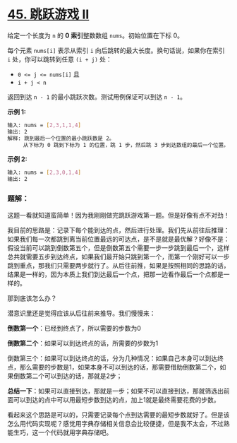 # [45. 跳跃游戏 II](https://leetcode.cn/problems/jump-game-ii/)

给定一个长度为 `n` 的 **0 索引**整数数组 `nums`。初始位置在下标 0。

每个元素 `nums[i]` 表示从索引 `i` 向后跳转的最大长度。换句话说，如果你在索引 `i` 处，你可以跳转到任意 `(i + j)` 处：

- `0 <= j <= nums[i]` 且
- `i + j < n`

返回到达 `n - 1` 的最小跳跃次数。测试用例保证可以到达 `n - 1`。

 

**示例 1:**

```bash
输入: nums = [2,3,1,1,4]
输出: 2
解释: 跳到最后一个位置的最小跳跃数是 2。
     从下标为 0 跳到下标为 1 的位置，跳 1 步，然后跳 3 步到达数组的最后一个位置。
```

**示例 2:**

```bash
输入: nums = [2,3,0,1,4]
输出: 2
```





### 题解：

这题一看就知道蛮简单！因为我刚刚做完跳跃游戏第一题。但是好像有点不对劲！

我目前的思路是：记录下每个能到达的点，然后进行处理。我们先从前往后推理：如果我们每一次都跳到离当前位置最远的可达点，是不是就是最优解？好像不是：假设当前可以跳到倒数第五个，但是倒数第五个需要一步一步跳到最后一个，这样总共就需要五步到达终点，如果我们最开始只跳到第一个，而第一个刚好可以一步跳到重点，那我们只需要两步就行了。从后往前推，如果是按照相同的思路的话，结果是一样的，因为本质上我们到达最后一个点，把那一边看作最后一个点都是一样的。

那到底该怎么办？

潜意识里还是觉得应该从后往前来推导。我们慢慢来：

**倒数第一个**：已经到终点了，所以需要的步数为0

**倒数第二个**：如果可以到达终点的话，所需要的步数为1

倒数第三个：如果可以到达终点的话，分为几种情况：如果自己本身可以到达终点，那么需要的步数是1，如果本身不可以到达的话，那需要借助倒数第二个，如果倒数第二个可以到达的话，那就是2步；

**总结一下**：如果可以直接到达，那就是一步；如果不可以直接到达，那就筛选出前面可以到达的点中可以用最短步数到达的点，加上1就是最终需要花费的步数。

看起来这个思路是可以的，只需要记录每个点到达需要的最短步数就好了。但是该怎么用代码实现呢？感觉用字典存储相关信息会比较便捷，但是我不太会，不过熟能生巧，这一个代码就用字典存储吧。

```python

```





